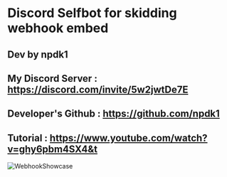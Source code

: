 # Discord Selfbot for skidding webhook embed
## Dev by npdk1
## My Discord Server : https://discord.com/invite/5w2jwtDe7E
## Developer's Github : https://github.com/npdk1
## Tutorial : https://www.youtube.com/watch?v=ghy6pbm4SX4&t
<img src="https://i.imgur.com/dy4uLbW.png" alt="WebhookShowcase">
